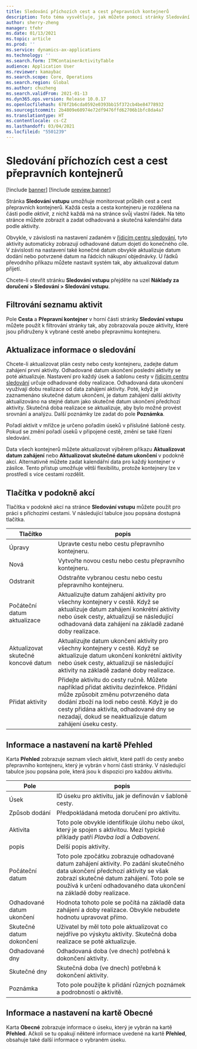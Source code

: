 ```yaml
---
title: Sledování příchozích cest a cest přepravních kontejnerů
description: Toto téma vysvětluje, jak můžete pomocí stránky Sledování vstupu monitorovat průběh cest a cest přepravních kontejnerů.
author: sherry-zheng
manager: tfehr
ms.date: 01/13/2021
ms.topic: article
ms.prod: ''
ms.service: dynamics-ax-applications
ms.technology: ''
ms.search.form: ITMContainerActivityTable
audience: Application User
ms.reviewer: kamaybac
ms.search.scope: Core, Operations
ms.search.region: Global
ms.author: chuzheng
ms.search.validFrom: 2021-01-13
ms.dyn365.ops.version: Release 10.0.17
ms.openlocfilehash: 678f2b6cda0592e0393bb15f372cb4be84778932
ms.sourcegitcommit: 2b4809e60974e72df9476ffd62706b1bfc8da4a7
ms.translationtype: HT
ms.contentlocale: cs-CZ
ms.lasthandoff: 03/04/2021
ms.locfileid: "5501239"
---
```

# <a name="track-inbound-voyages-and-shipping-container-journeys"></a>Sledování příchozích cest a cest přepravních kontejnerů

[!include [banner](../../includes/banner.md)]
[!include [preview banner](../includes/preview-banner.md)]

Stránka **Sledování vstupu** umožňuje monitorovat průběh cest a cest přepravních kontejnerů. Každá cesta a cesta kontejneru je rozdělena na části podle *aktivit*, z nichž každá má na stránce svůj vlastní řádek. Na této stránce můžete zobrazit a zadat odhadovaná a skutečná kalendářní data podle aktivity.

Obvykle, v závislosti na nastavení zadaném v [řídicím centru sledování](delivery-information-setup.md#tracking-control-center), tyto aktivity automaticky zobrazují odhadované datum dojetí do konečného cíle. V závislosti na nastavení také konečné datum obvykle aktualizuje datum dodání nebo potvrzené datum na řádcích nákupní objednávky. U řádků převodního příkazu můžete nastavit systém tak, aby aktualizoval datum přijetí.

Chcete-li otevřít stránku **Sledování vstupu** přejděte na uzel **Náklady za doručení \> Sledování \> Sledování vstupu**.

## <a name="filter-the-activities-list"></a>Filtrování seznamu aktivit

Pole **Cesta** a **Přepravní kontejner** v horní části stránky **Sledování vstupu** můžete použít k filtrování stránky tak, aby zobrazovala pouze aktivity, které jsou přidruženy k vybrané cestě anebo přepravnímu kontejneru.

## <a name="update-tracking-information"></a>Aktualizace informace o sledování

Chcete-li aktualizovat plán cesty nebo cesty kontejneru, zadejte datum zahájení první aktivity. Odhadované datum ukončení poslední aktivity se poté aktualizuje. Nastavení pro každý úsek a šablonu cesty v [řídicím centru sledování](delivery-information-setup.md#tracking-control-center) určuje odhadované doby realizace. Odhadovaná data ukončení využívají dobu realizace od data zahájení aktivity. Poté, když je zaznamenáno skutečné datum ukončení, je datum zahájení další aktivity aktualizováno na stejné datum jako skutečné datum ukončení předchozí aktivity. Skutečná doba realizace se aktualizuje, aby bylo možné provést srovnání a analýzu. Další poznámky lze zadat do pole **Poznámka**.

Pořadí aktivit v mřížce je určeno pořadím úseků v příslušné šabloně cesty. Pokud se změní pořadí úseků v připojené cestě, změní se také řízení sledování.

Data všech kontejnerů můžete aktualizovat výběrem příkazu **Aktualizovat datum zahájení** nebo **Aktualizovat skutečné datum ukončení** v podokně akcí. Alternativně můžete zadat kalendářní data pro každý kontejner v zásilce. Tento přístup umožňuje větší flexibilitu, protože kontejnery lze v prostředí s více cestami rozdělit.

## <a name="buttons-on-the-action-pane"></a>Tlačítka v podokně akcí

Tlačítka v podokně akcí na stránce **Sledování vstupu** můžete použít pro práci s příchozími cestami. V následující tabulce jsou popsána dostupná tlačítka.

| Tlačítko | popis |
|---|---|
| Úpravy | Upravte cestu nebo cestu přepravního kontejneru. |
| Nová | Vytvořte novou cestu nebo cestu přepravního kontejneru. |
| Odstranit | Odstraňte vybranou cestu nebo cestu přepravního kontejneru. |
| Počáteční datum aktualizace | Aktualizujte datum zahájení aktivity pro všechny kontejnery v cestě. Když se aktualizuje datum zahájení konkrétní aktivity nebo úsek cesty, aktualizují se následující odhadovaná data zahájení na základě zadané doby realizace. |
| Aktualizovat skutečné koncové datum | Aktualizujte datum ukončení aktivity pro všechny kontejnery v cestě. Když se aktualizuje datum ukončení konkrétní aktivity nebo úsek cesty, aktualizují se následující aktivity na základě zadané doby realizace. |
| Přidat aktivity | Přidejte aktivitu do cesty ručně. Můžete například přidat aktivitu dezinfekce. Přidání může způsobit změnu potvrzeného data dodání zboží na lodi nebo cestě. Když je do cesty přidána aktivita, odhadované dny se nezadají, dokud se neaktualizuje datum zahájení úseku cesty. |

## <a name="information-and-settings-on-the-overview-tab"></a>Informace a nastavení na kartě Přehled

Karta **Přehled** zobrazuje seznam všech aktivit, které patří do cesty anebo přepravního kontejneru, který je vybrán v horní části stránky. V následující tabulce jsou popsána pole, která jsou k dispozici pro každou aktivitu.

| Pole | popis |
|---|---|
| Úsek | ID úseku pro aktivitu, jak je definován v šabloně cesty. |
| Způsob dodání | Předpokládaná metoda doručení pro aktivitu. |
| Aktivita | Toto pole obvykle identifikuje úlohu nebo úkol, který je spojen s aktivitou. Mezi typické příklady patří *Plavba lodí* a *Odbavení*. |
| popis | Delší popis aktivity. |
| Počáteční datum | Toto pole zpočátku zobrazuje odhadované datum zahájení aktivity. Po zadání skutečného data ukončení předchozí aktivity se však zobrazí skutečné datum zahájení. Toto pole se používá k určení odhadovaného data ukončení na základě doby realizace. |
| Odhadované datum ukončení | Hodnota tohoto pole se počítá na základě data zahájení a doby realizace. Obvykle nebudete hodnotu upravovat přímo. |
| Skutečné datum dokončení | Uživatel by měl toto pole aktualizovat co nejdříve po výskytu aktivity. Skutečná doba realizace se poté aktualizuje. |
| Odhadované dny | Odhadovaná doba (ve dnech) potřebná k dokončení aktivity. |
| Skutečné dny | Skutečná doba (ve dnech) potřebná k dokončení aktivity. |
| Poznámka | Toto pole použijte k přidání různých poznámek a podrobností o aktivitě. |

## <a name="information-and-settings-on-the-general-tab"></a>Informace a nastavení na kartě Obecné

Karta **Obecné** zobrazuje informace o úseku, který je vybrán na kartě **Přehled**. Ačkoli se tu opakují některé informace uvedené na kartě **Přehled**, obsahuje také další informace o vybraném úseku.
